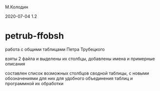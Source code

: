 М.Колодин

2020-07-04 1.2

petrub-ffobsh
=========================

работа с общими таблицами Петра Трубецкого

взяты 2 файла и выделены их столбцы,
добавлены имена и примерные описания

составлен список возможных столбцов сводной таблицы,
с новыми обозначениями для них для удобного объединения таблиц
и программной их обработки

